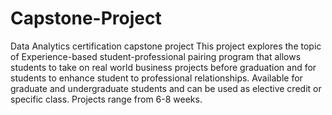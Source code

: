 # Capstone-Project
Data Analytics certification capstone project
This project explores the topic of Experience-based student-professional 
pairing program that allows students to take on real world business projects before graduation and for students to enhance student to professional relationships.
Available for graduate and undergraduate students and can be used as elective credit or specific class.
Projects range from 6-8 weeks.
